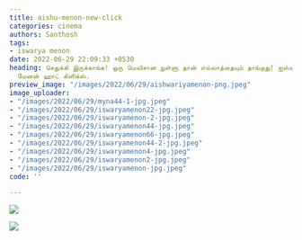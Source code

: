 ```yaml
---
title: aishu-menon-new-click
categories: cinema
authors: Santhosh
tags:
- iswarya menon
date: 2022-06-29 22:09:33 +0530
heading: செதுக்கி இருக்காங்க! ஒரு மெலிசான நுள்ளு தான் எல்லாத்தையும் தாங்குது! ஐஸ்வர்யா
  மேனன் ஹாட் கிளிக்ஸ்.
preview_image: "/images/2022/06/29/aishwariyamenon-png.jpeg"
image_uploader:
- "/images/2022/06/29/myna44-1-jpg.jpeg"
- "/images/2022/06/29/iswaryamenon22-jpg.jpeg"
- "/images/2022/06/29/iswaryamenon-2-jpg.jpeg"
- "/images/2022/06/29/iswaryamenon44-jpg.jpeg"
- "/images/2022/06/29/iswaryamenon66-jpg.jpeg"
- "/images/2022/06/29/iswaryamenon44-2-jpg.jpeg"
- "/images/2022/06/29/iswaryamenon4-jpg.jpeg"
- "/images/2022/06/29/iswaryamenon2-jpg.jpeg"
- "/images/2022/06/29/iswaryamenon-jpg.jpeg"
code: ''

---
```

![](/images/2022/06/29/iswaryamenon2-jpg.jpeg)

![](/images/2022/06/29/iswaryamenon-jpg.jpeg)
